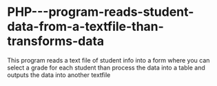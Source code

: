 # PHP---program-reads-student-data-from-a-textfile-than-transforms-data

This program reads a text file of student info into a form where you can select
a grade for each student than process the data into a table and outputs the data into another textfile
